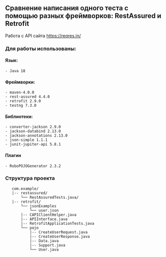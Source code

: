 ## Сравнение написания одного теста с помощью разных фреймворков: RestAssured и Retrofit

Работа с API сайта https://reqres.in/ 

### Для работы использованы:
#### Язык: 
```
- Java 18
```
#### Фреймворки: 
```
- maven-4.0.0
- rest-assured 4.4.0
- retrofit 2.9.0
- testng 7.3.0
```
#### Библиотеки:
```
- converter-jackson 2.9.0
- jackson-databind 2.13.0
- jackson-annotations 2.13.0
- json-simple 1.1.1
- junit-jupiter-api 5.8.1
```
#### Плагин 
```
- RoboPOJOGenerator 2.3.2
```

### Структура проекта
```
   com.example/
   |-- restassured/
       └── RestAssuredTests.java/
   |-- retrofit/
       └── jsonExamples
           └── user.json
       |-- CAPIClientHelper.java
       |-- APIInterface.java
       |-- RetrofitApplicationTests.java
       └── pojo
           |-- CreateUserRequest.java
           |-- CreateUserResponse.java
           |-- Data.java
           |-- Support.java
           └── User.java
   ```


